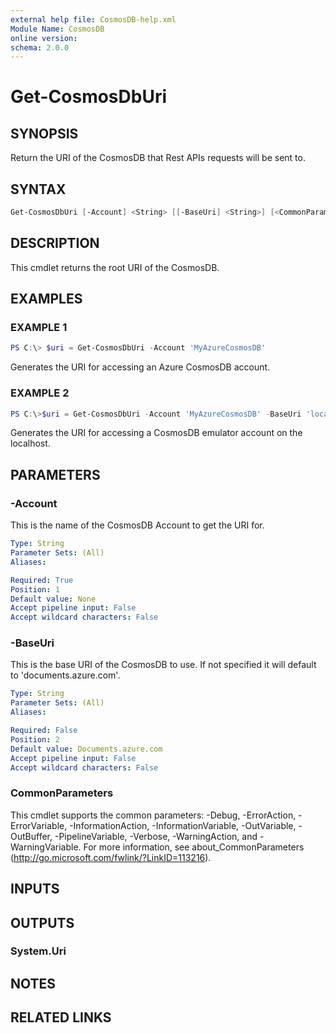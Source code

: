 ```yaml
---
external help file: CosmosDB-help.xml
Module Name: CosmosDB
online version:
schema: 2.0.0
---
```


# Get-CosmosDbUri

## SYNOPSIS

Return the URI of the CosmosDB that Rest APIs requests will
be sent to.

## SYNTAX

```powershell
Get-CosmosDbUri [-Account] <String> [[-BaseUri] <String>] [<CommonParameters>]
```

## DESCRIPTION

This cmdlet returns the root URI of the CosmosDB.

## EXAMPLES

### EXAMPLE 1

```powershell
PS C:\> $uri = Get-CosmosDbUri -Account 'MyAzureCosmosDB'
```

Generates the URI for accessing an Azure CosmosDB account.

### EXAMPLE 2

```powershell
PS C:\>$uri = Get-CosmosDbUri -Account 'MyAzureCosmosDB' -BaseUri 'localhost'
```

Generates the URI for accessing a CosmosDB emulator account
on the localhost.

## PARAMETERS

### -Account

This is the name of the CosmosDB Account to get the URI
for.

```yaml
Type: String
Parameter Sets: (All)
Aliases:

Required: True
Position: 1
Default value: None
Accept pipeline input: False
Accept wildcard characters: False
```

### -BaseUri

This is the base URI of the CosmosDB to use.
If not specified it will default to 'documents.azure.com'.

```yaml
Type: String
Parameter Sets: (All)
Aliases:

Required: False
Position: 2
Default value: Documents.azure.com
Accept pipeline input: False
Accept wildcard characters: False
```

### CommonParameters

This cmdlet supports the common parameters: -Debug, -ErrorAction, -ErrorVariable, -InformationAction, -InformationVariable, -OutVariable, -OutBuffer, -PipelineVariable, -Verbose, -WarningAction, and -WarningVariable.
For more information, see about_CommonParameters (http://go.microsoft.com/fwlink/?LinkID=113216).

## INPUTS

## OUTPUTS

### System.Uri

## NOTES

## RELATED LINKS
